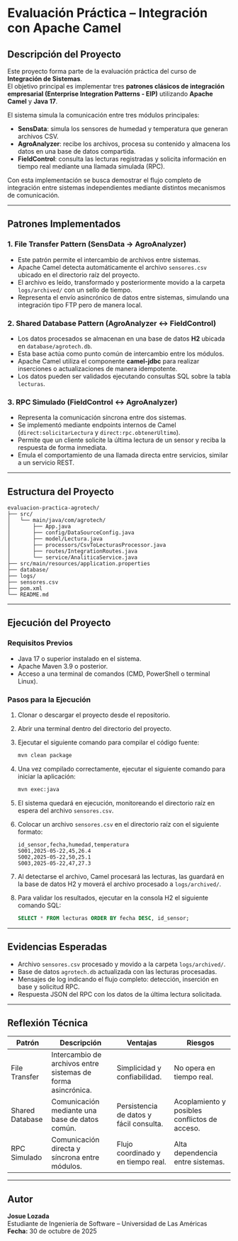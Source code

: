 # Evaluación Práctica – Integración con Apache Camel

## Descripción del Proyecto

Este proyecto forma parte de la evaluación práctica del curso de **Integración de Sistemas**.  
El objetivo principal es implementar tres **patrones clásicos de integración empresarial (Enterprise Integration Patterns - EIP)** utilizando **Apache Camel** y **Java 17**.

El sistema simula la comunicación entre tres módulos principales:

- **SensData**: simula los sensores de humedad y temperatura que generan archivos CSV.  
- **AgroAnalyzer**: recibe los archivos, procesa su contenido y almacena los datos en una base de datos compartida.  
- **FieldControl**: consulta las lecturas registradas y solicita información en tiempo real mediante una llamada simulada (RPC).

Con esta implementación se busca demostrar el flujo completo de integración entre sistemas independientes mediante distintos mecanismos de comunicación.

---

## Patrones Implementados

### 1. File Transfer Pattern (SensData → AgroAnalyzer)
- Este patrón permite el intercambio de archivos entre sistemas.  
- Apache Camel detecta automáticamente el archivo `sensores.csv` ubicado en el directorio raíz del proyecto.  
- El archivo es leído, transformado y posteriormente movido a la carpeta `logs/archived/` con un sello de tiempo.  
- Representa el envío asincrónico de datos entre sistemas, simulando una integración tipo FTP pero de manera local.

### 2. Shared Database Pattern (AgroAnalyzer ↔ FieldControl)
- Los datos procesados se almacenan en una base de datos **H2** ubicada en `database/agrotech.db`.  
- Esta base actúa como punto común de intercambio entre los módulos.  
- Apache Camel utiliza el componente **camel-jdbc** para realizar inserciones o actualizaciones de manera idempotente.  
- Los datos pueden ser validados ejecutando consultas SQL sobre la tabla `lecturas`.

### 3. RPC Simulado (FieldControl ↔ AgroAnalyzer)
- Representa la comunicación síncrona entre dos sistemas.  
- Se implementó mediante endpoints internos de Camel (`direct:solicitarLectura` y `direct:rpc.obtenerUltimo`).  
- Permite que un cliente solicite la última lectura de un sensor y reciba la respuesta de forma inmediata.  
- Emula el comportamiento de una llamada directa entre servicios, similar a un servicio REST.

---

## Estructura del Proyecto

```
evaluacion-practica-agrotech/
├── src/
│   └── main/java/com/agrotech/
│       ├── App.java
│       ├── config/DataSourceConfig.java
│       ├── model/Lectura.java
│       ├── processors/CsvToLecturasProcessor.java
│       ├── routes/IntegrationRoutes.java
│       └── service/AnaliticaService.java
├── src/main/resources/application.properties
├── database/
├── logs/
├── sensores.csv
├── pom.xml
└── README.md
```

---

## Ejecución del Proyecto

### Requisitos Previos
- Java 17 o superior instalado en el sistema.  
- Apache Maven 3.9 o posterior.  
- Acceso a una terminal de comandos (CMD, PowerShell o terminal Linux).

### Pasos para la Ejecución

1. Clonar o descargar el proyecto desde el repositorio.  
2. Abrir una terminal dentro del directorio del proyecto.  
3. Ejecutar el siguiente comando para compilar el código fuente:
   ```bash
   mvn clean package
   ```
4. Una vez compilado correctamente, ejecutar el siguiente comando para iniciar la aplicación:
   ```bash
   mvn exec:java
   ```
5. El sistema quedará en ejecución, monitoreando el directorio raíz en espera del archivo `sensores.csv`.

6. Colocar un archivo `sensores.csv` en el directorio raíz con el siguiente formato:
   ```csv
   id_sensor,fecha,humedad,temperatura
   S001,2025-05-22,45,26.4
   S002,2025-05-22,50,25.1
   S003,2025-05-22,47,27.3
   ```

7. Al detectarse el archivo, Camel procesará las lecturas, las guardará en la base de datos H2 y moverá el archivo procesado a `logs/archived/`.

8. Para validar los resultados, ejecutar en la consola H2 el siguiente comando SQL:
   ```sql
   SELECT * FROM lecturas ORDER BY fecha DESC, id_sensor;
   ```

---

## Evidencias Esperadas

- Archivo `sensores.csv` procesado y movido a la carpeta `logs/archived/`.  
- Base de datos `agrotech.db` actualizada con las lecturas procesadas.  
- Mensajes de log indicando el flujo completo: detección, inserción en base y solicitud RPC.  
- Respuesta JSON del RPC con los datos de la última lectura solicitada.

---

## Reflexión Técnica

| Patrón | Descripción | Ventajas | Riesgos |
|--------|--------------|-----------|----------|
| File Transfer | Intercambio de archivos entre sistemas de forma asincrónica. | Simplicidad y confiabilidad. | No opera en tiempo real. |
| Shared Database | Comunicación mediante una base de datos común. | Persistencia de datos y fácil consulta. | Acoplamiento y posibles conflictos de acceso. |
| RPC Simulado | Comunicación directa y síncrona entre módulos. | Flujo coordinado y en tiempo real. | Alta dependencia entre sistemas. |

---

## Autor

**Josue Lozada**  
Estudiante de Ingeniería de Software – Universidad de Las Américas  
**Fecha:** 30 de octubre de 2025

